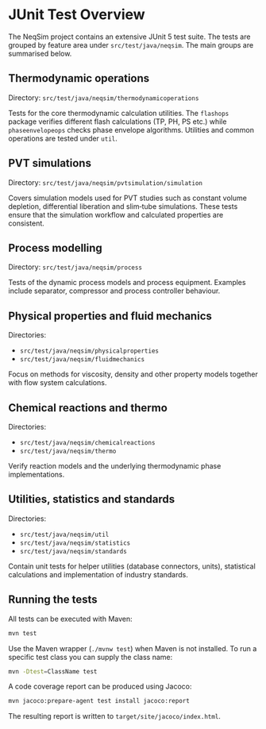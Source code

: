 # JUnit Test Overview

The NeqSim project contains an extensive JUnit 5 test suite. The tests are grouped by feature area under `src/test/java/neqsim`. The main groups are summarised below.

## Thermodynamic operations

Directory: `src/test/java/neqsim/thermodynamicoperations`

Tests for the core thermodynamic calculation utilities. The `flashops` package verifies different flash calculations (TP, PH, PS etc.) while `phaseenvelopeops` checks phase envelope algorithms. Utilities and common operations are tested under `util`.

## PVT simulations

Directory: `src/test/java/neqsim/pvtsimulation/simulation`

Covers simulation models used for PVT studies such as constant volume depletion, differential liberation and slim‑tube simulations. These tests ensure that the simulation workflow and calculated properties are consistent.

## Process modelling

Directory: `src/test/java/neqsim/process`

Tests of the dynamic process models and process equipment. Examples include separator, compressor and process controller behaviour.

## Physical properties and fluid mechanics

Directories:
- `src/test/java/neqsim/physicalproperties`
- `src/test/java/neqsim/fluidmechanics`

Focus on methods for viscosity, density and other property models together with flow system calculations.

## Chemical reactions and thermo

Directories:
- `src/test/java/neqsim/chemicalreactions`
- `src/test/java/neqsim/thermo`

Verify reaction models and the underlying thermodynamic phase implementations.

## Utilities, statistics and standards

Directories:
- `src/test/java/neqsim/util`
- `src/test/java/neqsim/statistics`
- `src/test/java/neqsim/standards`

Contain unit tests for helper utilities (database connectors, units), statistical calculations and implementation of industry standards.

## Running the tests

All tests can be executed with Maven:

```bash
mvn test
```

Use the Maven wrapper (`./mvnw test`) when Maven is not installed. To run a specific test class you can supply the class name:

```bash
mvn -Dtest=ClassName test
```

A code coverage report can be produced using Jacoco:

```bash
mvn jacoco:prepare-agent test install jacoco:report
```

The resulting report is written to `target/site/jacoco/index.html`.

